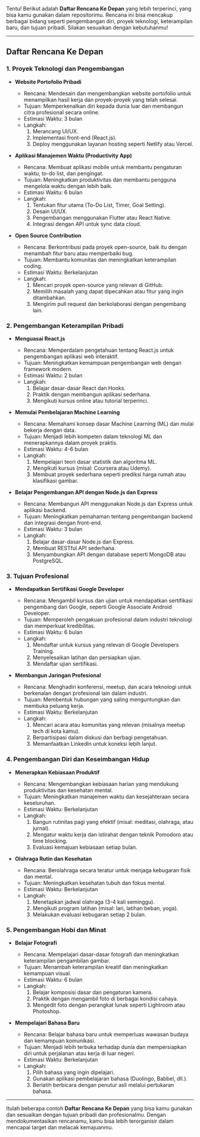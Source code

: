 Tentu! Berikut adalah **Daftar Rencana Ke Depan** yang lebih terperinci, yang bisa kamu gunakan dalam repositorimu. Rencana ini bisa mencakup berbagai bidang seperti pengembangan diri, proyek teknologi, keterampilan baru, dan tujuan pribadi. Silakan sesuaikan dengan kebutuhanmu!

---

## Daftar Rencana Ke Depan

### 1. **Proyek Teknologi dan Pengembangan**
   - **Website Portofolio Pribadi**
     - Rencana: Mendesain dan mengembangkan website portofolio untuk menampilkan hasil kerja dan proyek-proyek yang telah selesai.
     - Tujuan: Memperkenalkan diri kepada dunia luar dan membangun citra profesional secara online.
     - Estimasi Waktu: 3 bulan
     - Langkah: 
       1. Merancang UI/UX.
       2. Implementasi front-end (React.js).
       3. Deploy menggunakan layanan hosting seperti Netlify atau Vercel.

   - **Aplikasi Manajemen Waktu (Productivity App)**
     - Rencana: Membuat aplikasi mobile untuk membantu pengaturan waktu, to-do list, dan pengingat.
     - Tujuan: Meningkatkan produktivitas dan membantu pengguna mengelola waktu dengan lebih baik.
     - Estimasi Waktu: 6 bulan
     - Langkah: 
       1. Tentukan fitur utama (To-Do List, Timer, Goal Setting).
       2. Desain UI/UX.
       3. Pengembangan menggunakan Flutter atau React Native.
       4. Integrasi dengan API untuk sync data cloud.

   - **Open Source Contribution**
     - Rencana: Berkontribusi pada proyek open-source, baik itu dengan menambah fitur baru atau memperbaiki bug.
     - Tujuan: Membantu komunitas dan meningkatkan keterampilan coding.
     - Estimasi Waktu: Berkelanjutan
     - Langkah:
       1. Mencari proyek open-source yang relevan di GitHub.
       2. Memilih masalah yang dapat dipecahkan atau fitur yang ingin ditambahkan.
       3. Mengirim pull request dan berkolaborasi dengan pengembang lain.

### 2. **Pengembangan Keterampilan Pribadi**
   - **Menguasai React.js**
     - Rencana: Memperdalam pengetahuan tentang React.js untuk pengembangan aplikasi web interaktif.
     - Tujuan: Meningkatkan kemampuan pengembangan web dengan framework modern.
     - Estimasi Waktu: 2 bulan
     - Langkah: 
       1. Belajar dasar-dasar React dan Hooks.
       2. Praktik dengan membangun aplikasi sederhana.
       3. Mengikuti kursus online atau tutorial terperinci.

   - **Memulai Pembelajaran Machine Learning**
     - Rencana: Memahami konsep dasar Machine Learning (ML) dan mulai bekerja dengan data.
     - Tujuan: Menjadi lebih kompeten dalam teknologi ML dan menerapkannya dalam proyek praktis.
     - Estimasi Waktu: 4-6 bulan
     - Langkah:
       1. Mempelajari teori dasar statistik dan algoritma ML.
       2. Mengikuti kursus (misal: Coursera atau Udemy).
       3. Membuat proyek sederhana seperti prediksi harga rumah atau klasifikasi gambar.

   - **Belajar Pengembangan API dengan Node.js dan Express**
     - Rencana: Membangun API menggunakan Node.js dan Express untuk aplikasi backend.
     - Tujuan: Meningkatkan pemahaman tentang pengembangan backend dan integrasi dengan front-end.
     - Estimasi Waktu: 3 bulan
     - Langkah:
       1. Belajar dasar-dasar Node.js dan Express.
       2. Membuat RESTful API sederhana.
       3. Menyambungkan API dengan database seperti MongoDB atau PostgreSQL.

### 3. **Tujuan Profesional**
   - **Mendapatkan Sertifikasi Google Developer**
     - Rencana: Mengambil kursus dan ujian untuk mendapatkan sertifikasi pengembang dari Google, seperti Google Associate Android Developer.
     - Tujuan: Memperoleh pengakuan profesional dalam industri teknologi dan memperkuat kredibilitas.
     - Estimasi Waktu: 6 bulan
     - Langkah:
       1. Mendaftar untuk kursus yang relevan di Google Developers Training.
       2. Menyelesaikan latihan dan persiapkan ujian.
       3. Mendaftar ujian sertifikasi.

   - **Membangun Jaringan Profesional**
     - Rencana: Menghadiri konferensi, meetup, dan acara teknologi untuk berkenalan dengan profesional lain dalam industri.
     - Tujuan: Membentuk hubungan yang saling menguntungkan dan membuka peluang kerja.
     - Estimasi Waktu: Berkelanjutan
     - Langkah:
       1. Mencari acara atau komunitas yang relevan (misalnya meetup tech di kota kamu).
       2. Berpartisipasi dalam diskusi dan berbagi pengetahuan.
       3. Memanfaatkan LinkedIn untuk koneksi lebih lanjut.

### 4. **Pengembangan Diri dan Keseimbangan Hidup**
   - **Menerapkan Kebiasaan Produktif**
     - Rencana: Mengembangkan kebiasaan harian yang mendukung produktivitas dan kesehatan mental.
     - Tujuan: Meningkatkan manajemen waktu dan kesejahteraan secara keseluruhan.
     - Estimasi Waktu: Berkelanjutan
     - Langkah:
       1. Bangun rutinitas pagi yang efektif (misal: meditasi, olahraga, atau jurnal).
       2. Mengatur waktu kerja dan istirahat dengan teknik Pomodoro atau time blocking.
       3. Evaluasi kemajuan kebiasaan setiap bulan.

   - **Olahraga Rutin dan Kesehatan**
     - Rencana: Berolahraga secara teratur untuk menjaga kebugaran fisik dan mental.
     - Tujuan: Meningkatkan kesehatan tubuh dan fokus mental.
     - Estimasi Waktu: Berkelanjutan
     - Langkah:
       1. Menetapkan jadwal olahraga (3-4 kali seminggu).
       2. Mengikuti program latihan (misal: lari, latihan beban, yoga).
       3. Melakukan evaluasi kebugaran setiap 2 bulan.

### 5. **Pengembangan Hobi dan Minat**
   - **Belajar Fotografi**
     - Rencana: Mempelajari dasar-dasar fotografi dan meningkatkan keterampilan pengambilan gambar.
     - Tujuan: Menambah keterampilan kreatif dan meningkatkan kemampuan visual.
     - Estimasi Waktu: 6 bulan
     - Langkah:
       1. Belajar komposisi dasar dan pengaturan kamera.
       2. Praktik dengan mengambil foto di berbagai kondisi cahaya.
       3. Mengedit foto dengan perangkat lunak seperti Lightroom atau Photoshop.

   - **Mempelajari Bahasa Baru**
     - Rencana: Belajar bahasa baru untuk memperluas wawasan budaya dan kemampuan komunikasi.
     - Tujuan: Menjadi lebih terbuka terhadap dunia dan mempersiapkan diri untuk perjalanan atau kerja di luar negeri.
     - Estimasi Waktu: Berkelanjutan
     - Langkah:
       1. Pilih bahasa yang ingin dipelajari.
       2. Gunakan aplikasi pembelajaran bahasa (Duolingo, Babbel, dll.).
       3. Berlatih berbicara dengan penutur asli melalui pertukaran bahasa.

---

Itulah beberapa contoh **Daftar Rencana Ke Depan** yang bisa kamu gunakan dan sesuaikan dengan tujuan pribadi dan profesionalmu. Dengan mendokumentasikan rencanamu, kamu bisa lebih terorganisir dalam mencapai target dan melacak kemajuanmu.
